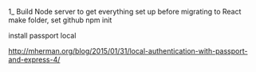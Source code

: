 1_ Build Node server to get everything set up before migrating to React
make folder, set github
npm init

install passport local


http://mherman.org/blog/2015/01/31/local-authentication-with-passport-and-express-4/